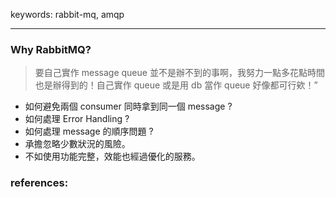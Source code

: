 keywords: rabbit-mq, amqp

---
### Why RabbitMQ? 
> 要自己實作 message queue 並不是辦不到的事啊，我努力一點多花點時間也是辦得到的！自己實作 queue 或是用 db 當作 queue 好像都可行欸！”
 * 如何避免兩個 consumer 同時拿到同一個 message ?
 * 如何處理 Error Handling ?
 * 如何處理 message 的順序問題 ?
 * 承擔忽略少數狀況的風險。
 * 不如使用功能完整，效能也經過優化的服務。

### references: